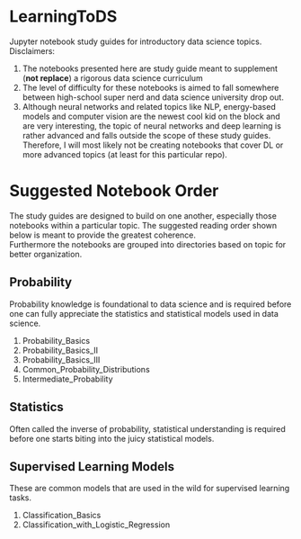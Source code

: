 # LearningToDS
Jupyter notebook study guides for introductory data science topics. <br>
Disclaimers:
1. The notebooks presented here are study guide meant to supplement (**not replace**) a rigorous data science curriculum
2. The level of difficulty for these notebooks is aimed to fall somewhere between high-school super nerd and data science university drop out.
3. Although neural networks and related topics like NLP, energy-based models and computer vision are the newest cool kid on the block and are very interesting, the topic of neural networks and deep learning is rather advanced and falls outside the scope of these study guides. Therefore, I will most likely not be creating notebooks that cover DL or more advanced topics (at least for this particular repo).

# Suggested Notebook Order
The study guides are designed to build on one another, especially those notebooks within a particular topic. The suggested reading order shown below is meant to provide the greatest coherence. <br>
Furthermore the notebooks are grouped into directories based on topic for better organization.

## Probability
Probability knowledge is foundational to data science and is required before one can fully appreciate the statistics and statistical models used in data science.
1. Probability_Basics
2. Probability_Basics_II
3. Probability_Basics_III
4. Common_Probability_Distributions
5. Intermediate_Probability

## Statistics
Often called the inverse of probability, statistical understanding is required before one starts biting into the juicy statistical models.

## Supervised Learning Models
These are common models that are used in the wild for supervised learning tasks.
1. Classification_Basics
2. Classification_with_Logistic_Regression
